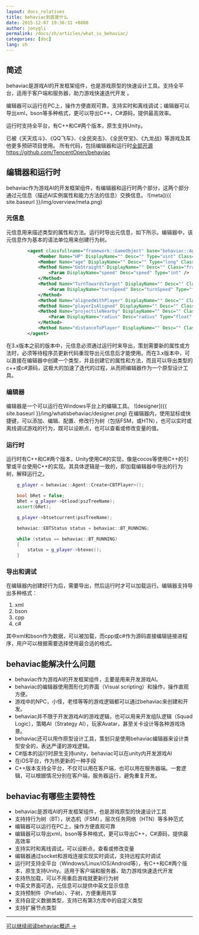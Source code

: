 ```yaml
---
layout: docs_relatives
title: behaviac到底是什么
date: 2015-12-07 19:36:31 +0800
author: jonygli
permalink: /docs/zh/articles/what_is_behaviac/
categories: [doc]
lang: zh
---
```


## 简述

behaviac是游戏AI的开发框架组件，也是游戏原型的快速设计工具。支持全平台，适用于客户端和服务器，助力游戏快速迭代开发 。

编辑器可以运行在PC上，操作方便直观可靠，支持实时和离线调试；编辑器可以导出xml，bson等多种格式，更可以导出C++，C#源码，提供最高效率。

运行时支持全平台，有C++和C#两个版本，原生支持Unity。

已被《天天炫斗》、《QQ飞车》、《全民突击》、《全民夺宝》、《九龙战》等游戏及其他更多预研项目使用。
所有代码，包括编辑器和运行时[全部开源https://github.com/TencentOpen/behaviac](https://github.com/TencentOpen/behaviac)

## 编辑器和运行时
behaviac作为游戏AI的开发框架组件，有编辑器和运行时两个部分，这两个部分通过元信息（描述AI实例属性和能力方法的信息）交换信息。
![meta]({{ site.baseurl }}/img/overview/meta.png)

### 元信息
元信息用来描述类型的属性和方法。运行时导出元信息，如下所示。编辑器中，该元信息作为基本的语法单位用来创建行为树。

```xml
		<agent classfullname="framework::GameObject" base="behaviac::Agent" inherited="true" DisplayName="" Desc="" IsRefType="true">
			<Member Name="HP" DisplayName="" Desc="" Type="uint" Class="framework::GameObject" />
			<Member Name="age" DisplayName="" Desc="" Type="long" Class="framework::GameObject" />
			<Method Name="GoStraight" DisplayName="" Desc="" Class="framework::GameObject" ReturnType="void">
				<Param DisplayName="speed" Desc="speed" Type="int" />
			</Method>
			<Method Name="TurnTowardsTarget" DisplayName="" Desc="" Class="framework::GameObject" ReturnType="int">
				<Param DisplayName="turnSpeed" Desc="turnSpeed" Type="float" />
			</Method>
			<Method Name="alignedWithPlayer" DisplayName="" Desc="" Class="framework::GameObject" ReturnType="bool" />
			<Method Name="playerIsAligned" DisplayName="" Desc="" Class="framework::GameObject" ReturnType="bool" />
			<Method Name="projectileNearby" DisplayName="" Desc="" Class="framework::GameObject" ReturnType="bool">
				<Param DisplayName="radius" Desc="radius" Type="float" />
			</Method>
			<Method Name="distanceToPlayer" DisplayName="" Desc="" Class="framework::GameObject" ReturnType="float" />
		</agent>
```

在3.x版本之前的版本中，元信息必须通过运行时来导出，策划需要新的属性或方法时，必须等待程序员更新代码重现导出元信息后才能使用。而在3.x版本中，可以直接在编辑器中创建一个类型，并且创建它的属性和方法，而且可以导出类型的c++或c#源码，这极大的加速了迭代的过程，从而把编辑器作为一个原型设计工具。

### 编辑器

编辑器是一个可以运行在Windows平台上的编辑工具。
![designer]({{ site.baseurl }}/img/whatisbehaviac/designer.png)
在编辑器内，使用鼠标或快捷键，可以添加、编辑、配置、修改行为树（包括FSM，或HTN），也可以实时或离线调试游戏的行为，既可以设断点，也可以查看或修改变量的值。

### 运行时

运行时有C++和C#两个版本，Unity使用C#的实现，像是cocos等使用C++的引擎或平台使用C++的实现。其具体逻辑是一致的，即加载编辑器中导出的行为树，解释运行之。

```cpp
    g_player = behaviac::Agent::Create<CBTPlayer>();

    bool bRet = false;
    bRet = g_player->btload(pszTreeName);
    assert(bRet);

    g_player->btsetcurrent(pszTreeName);

	behaviac::EBTStatus status = behaviac::BT_RUNNING;

	while (status == behaviac::BT_RUNNING)
	{
		status = g_player->btexec();
	}
```

### 导出和调试
在编辑器内创建好行为后，需要导出，然后运行时才可以加载运行。编辑器支持导出多种格式：

1. xml
2. bson
3. cpp
4. c#

其中xml和bson作为数据，可以被加载，而cpp或c#作为源码直接编辑链接进程序，用户可以根据需要选择使用最合适的格式。

## behaviac能解决什么问题

 - behaviac作为游戏AI的开发框架组件，主要是用来开发游戏AI。
 - behaviac的编辑器使用图形化的界面（Visual scripting）和操作，操作直观方便。
 - 游戏中的NPC，小怪，老怪等等的游戏逻辑都可以通过behaviac来创建和开发。
 - behaviac并不限于开发游戏AI的游戏逻辑，也可以用来开发组队逻辑（Squad Logic），策略AI（Strategy AI），玩家Avatar，甚至关卡设计等各种游戏场景。
 - behaviac还可以用作原型设计工具，策划只是使用behaviac编辑器来设计类型安全的，表达严谨的游戏逻辑。
 - C#版本的运行时原生支持unity，behaviac可以在unity内开发游戏AI
 - 在iOS平台，作为热更新的一种手段
 - C++版本支持全平台，不仅可以用在客户端，也可以用在服务器端。一套逻辑，可以根据情况分别在客户端，服务器运行，避免重复开发。

## behaviac有哪些主要特性
 - behaviac是游戏AI的开发框架组件，也是游戏原型的快速设计工具
 - 支持持行为树（BT），状态机（FSM），层次任务网络（HTN）等多种范式
 - 编辑器可以运行在PC上，操作方便直观可靠
 - 编辑器可以导出xml，bson等多种格式，更可以导出C++，C#源码，提供最高效率
 - 支持实时和离线调试，可以设断点，查看或修改变量
 - 编辑器通过socket和游戏连接实现实时调试，支持远程实时调试
 - 运行时支持全平台（Windows/Linux/iOS/Android等），有C++和C#两个版本，原生支持Unity。适用于客户端和服务器，助力游戏快速迭代开发
 - 支持热加载，可以不用重启游戏就更新行为树
 - 中英文界面可选，元信息可以提供中英文显示信息
 - 支持预制件（Prefab）、子树，方便重用共享
 - 支持自定义数据类型，支持已有第3方库中的自定义类型
 - 支持扩展节点类型

----------------------------
<a href="{{site.url}}{{site.baseurl}}/docs/zh/articles/overview/">可以继续阅读behaviac概述 &rarr;</a>


